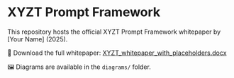 # XYZT Prompt Framework

This repository hosts the official XYZT Prompt Framework whitepaper by [Your Name] (2025).

📄 Download the full whitepaper: [XYZT_whitepaper_with_placeholders.docx](.XYZT_whitepaper_with_placeholders.docx)

🖼 Diagrams are available in the `diagrams/` folder.
